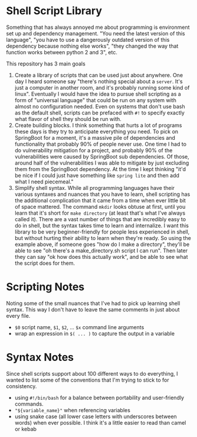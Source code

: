 # Shell Script Library
Something that has always annoyed me about programming is environment set up and dependency management.
"You need the latest version of this language",
"you have to use a dangerously outdated version of this dependency because nothing else works",
"they changed the way that function works between python 2 and 3", etc.

This repository has 3 main goals

1. Create a library of scripts that can be used just about anywhere.
One day I heard someone say "there's nothing special about a `server`. It's just a computer in another room, and it's probably running some kind of linux".
Eventually I would have the idea to pursue shell scripting as a form of "universal language" that could be run on any system with almost no configuration needed.
Even on systems that don't use bash as the default shell, scripts can be prefaced with `#!` to specify exactly what flavor of shell they should be run with.
2. Create building blocks. I think something that hurts a lot of programs these days is they try to anticipate everything you need.
To pick on SpringBoot for a moment, it's a massive pile of dependencies and functionality that probably 90% of people never use. One time I had to do vulnerability mitigation for a project, and probably 90% of the vulnerabilities were caused by SpringBoot sub dependencies.
Of those, around half of the vulnerabilities I was able to mitigate by just excluding them from the SpringBoot dependency.
At the time I kept thinking "it'd be nice if I could just have something like `spring lite` and then add what I need piecemeal."
3. Simplify shell syntax. While all programming languages have their various syntaxes and nuances that you have to learn, shell scripting has the additional complication that it came from a time
when ever little bit of space mattered. The command `mkdir` looks obtuse at first, until you learn that it's short for `make directory` (at least that's what I've always called it).
There are a vast number of things that are incredibly easy to do in shell, but the syntax takes time to learn and internalize. I want this library to be very beginner-friendly for people less experienced in shell, but
without hurting their ability to learn when they're ready. So using the example above, if someone goes "how do I make a directory", they'll be able to see "oh there's a make_directory.sh script I can run". 
Then later they can say "ok how does this actually work", and be able to see what the script does for them.

# Scripting Notes
Noting some of the small nuances that I've had to pick up learning shell syntax. This way I don't have to leave the same comments in just about every file.
- `$0` script name, `$1`, `$2`, ... `$x` command line arguments
- wrap an expression in `$( ... )` to capture the output in a variable

# Syntax Notes
Since shell scripts support about 100 different ways to do everything, I wanted to list some of the conventions that I'm trying to stick to for consistency.
- using `#!/bin/bash` for a balance between portability and user-friendly commands.
- `"${variable_name}"` when referencing variables
- using snake case (all lower case letters with underscores between words) when ever possible.
I think it's a little easier to read than camel or kebab